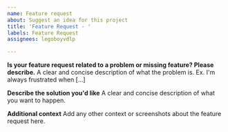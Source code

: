 ```yaml
---
name: Feature request
about: Suggest an idea for this project
title: 'Feature Request - '
labels: Feature Request
assignees: legoboyvdlp

---
```


**Is your feature request related to a problem or missing feature? Please describe.**
A clear and concise description of what the problem is. Ex. I'm always frustrated when [...]

**Describe the solution you'd like**
A clear and concise description of what you want to happen.

**Additional context**
Add any other context or screenshots about the feature request here.
